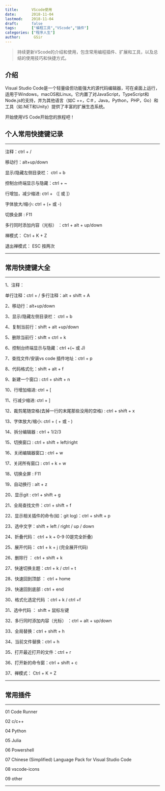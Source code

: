 ```yaml
---
title:      VScode使用
date:       2018-11-04
lastmod:    2018-11-04
draft:      false
tags:       ["编程工具","VScode","插件"]
categories: ["程序人生"]
author:      GSir
---
```


> 持续更新VScode的介绍和使用，包含常用编程插件、扩展和工具，以及总结的使用技巧和快捷方式。

## 介绍

Visual Studio Code是一个轻量级但功能强大的源代码编辑器，可在桌面上运行，适用于Windows，macOS和Linux。它内置了对JavaScript，TypeScript和Node.js的支持，并为其他语言（如C ++，C＃，Java，Python，PHP，Go）和工具（如.NET和Unity）提供了丰富的扩展生态系统。

开始使用VS Code开始您的旅程吧！

## 个人常用快捷键记录

---
注释：ctrl + /

移动行：alt+up/down

显示/隐藏左侧目录栏： ctrl + b

控制台终端显示与隐藏：ctrl + ~

行增加，减少缩进:  ctrl + （[ 或  ]）

字体放大/缩小:  ctrl + (+ 或 -)

切换全屏 :   F11

多行同时添加内容（光标） ：ctrl + alt + up/down

禅模式： Ctrl + K + Z

退出禅模式： ESC 按两次

---

## 常用快捷键大全

---

1、注释：

单行注释：ctrl + /
多行注释：alt + shift + A

2、移动行：alt+up/down

3、显示/隐藏左侧目录栏： ctrl + b

4、复制当前行：shift + alt +up/down

5、删除当前行：shift + ctrl + k

6、控制台终端显示与隐藏：ctrl +(~ 或 J)

7、查找文件/安装vs code 插件地址：ctrl + p

8、代码格式化：shift + alt + f

9、新建一个窗口 : ctrl + shift + n

10、行增加缩进:  ctrl + [

11、行减少缩进:  ctrl + ]

12、裁剪尾随空格(去掉一行的末尾那些没用的空格) : ctrl + shift + x

13、字体放大/缩小:  ctrl + ( + 或 - )

14、拆分编辑器 :  ctrl + 1/2/3

15、切换窗口 :  ctrl + shift + left/right

16、关闭编辑器窗口 :  ctrl + w

17、关闭所有窗口 :  ctrl + k + w

18、切换全屏 :   F11

19、自动换行 :  alt + z

20、显示git  :   ctrl + shift + g

21、全局查找文件：ctrl + shift + f

22、显示相关插件的命令(如：git log)：ctrl + shift + p

23、选中文字：shift + left / right / up / down

24、折叠代码： ctrl + k + 0-9 (0是完全折叠)

25、展开代码： ctrl + k + j (完全展开代码)

26、删除行 ： ctrl + shift + k 

27、快速切换主题：ctrl + k / ctrl + t

28、快速回到顶部 ： ctrl + home

29、快速回到底部 : ctrl + end

30、格式化选定代码 ：ctrl + k / ctrl +f

31、选中代码 ： shift + 鼠标左键

32、多行同时添加内容（光标） ：ctrl + alt + up/down

33、全局替换：ctrl + shift + h

34、当前文件替换：ctrl + h

35、打开最近打开的文件：ctrl + r

36、打开新的命令窗：ctrl + shift + c

37、禅模式： Ctrl + K + Z

---

## 常用插件

---
01 Code Runner 

02 c/c++

04 Python

05 Julia

06 Powershell

07 Chinese (Simplified) Language Pack for Visual Studio Code

08 vscode-icons

09 other

---